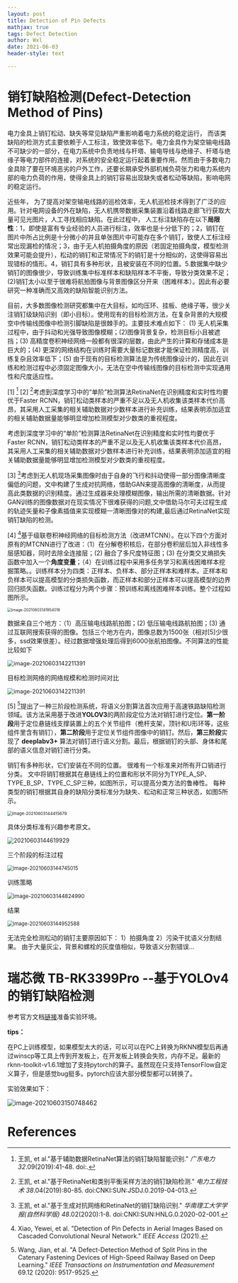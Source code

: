 ```yaml
---
layout: post
title: Detection of Pin Defects
mathjax: true
tags: Defect Detection
author: Wxl
date: 2021-06-03
header-style: text

---
```




# 销钉缺陷检测(Defect-Detection Method of Pins)

电力金具上销钉松动、缺失等常见缺陷严重影响着电力系统的稳定运行， 而该类缺陷的检测方式主要依赖于人工标注，致使效率低下。电力金具作为架空输电线路不可缺少的一部分，在电力系统中负责地线与杆塔、输电导线与绝缘子、杆塔与绝缘子等电力部件的连接，对系统的安全稳定运行起着重要作用。然而由于多数电力金具除了要在环境恶劣的户外工作，还要长期承受外部机械负荷张力和电力系统内部的电力负荷的作用，使得金具上的销钉容易出现缺失或者松动等缺陷，影响电网的稳定运行。

近些年， 为了提高对架空输电线路的巡检效率，无人机巡检技术得到了广泛的应用。针对电网设备的外在缺陷，无人机携带数据采集装置沿着线路走廊飞行获取大量可见光图片，人工寻找相应缺陷。在此过程中， 人工标注缺陷存在以下**局限性**：1，即使是富有专业经验的人员进行标注，效率也是十分低下的；2，销钉在图片中所占比例是十分微小的并且单张图片中可能存在多个销钉，致使人工标注经常出现漏检的情况；3，由于无人机拍摄角度的原因（若固定拍摄角度，模型检测效果可能会提升），松动的销钉和正常情况下的销钉是十分相似的，这使得容易出现错标的情形。4，销钉具有多种形状，且被安装在不同的位置。5.数据集中缺少销钉的图像很少，导致训练集中标准样本和缺陷样本不平衡，导致分类效果不足；(2)销钉太小以至于很难将航拍图像与背景图像区分开来（困难样本）。因此有必要研究一种准确而又高效的缺陷智能识别方法。

目前，大多数图像检测研究都集中在大目标，如均压环、挂板、绝缘子等，很少关注销钉级缺陷识别（即小目标）。使用现有的目标检测方法，在复杂背景的大规模空中传输线图像中检测引脚缺陷是很棘手的。主要技术难点如下： (1) 无人机采集过程中，由于抖动和光强导致图像模糊；(2)图像背景复杂，检测目标小且被遮挡；(3) 高精度卷积神经网络一般都有很深的层数，由此产生的计算和存储成本是巨大的；(4) 更深的网络结构在训练时需要大量标记数据才能保证检测精度高，训练复杂且效率低下；(5) 由于现有的目标检测算法是为传统图像设计的，因此在训练和检测过程中必须固定图像大小，无法在空中传输线图像的目标检测中实现通用性和尺度适应性。

[1] [^ 1] [2] [^ 2]考虑到深度学习中的“单阶”检测算法RetinaNet在识别精度和实时性均要优于Faster RCNN，销钉松动类样本的严重不足以及无人机收集该类样本代价高昂，其采用人工采集的相关辅助数据对少数样本进行补充训练，结果表明添加适宜的相关辅助数据量能够明显增加检测模型对少数类的重视程度。

考虑到深度学习中的“单阶”检测算法RetinaNet在识别精度和实时性均要优于Faster RCNN，销钉松动类样本的严重不足以及无人机收集该类样本代价高昂，其采用人工采集的相关辅助数据对少数样本进行补充训练，结果表明添加适宜的相关辅助数据量能够明显增加检测模型对少数类的重视程度。

[3] [^3]考虑到无人机现场采集图像时由于自身的飞行和抖动使得一部分图像清晰度偏低的问题，文中构建了生成对抗网络，借助GAN来提高图像的清晰度，从而提高此类数据的识别精度。通过生成器来处理模糊图像，输出所需的清晰数据。针对GAN训练的图像数据对在现实情况下很难获得的问题,文中借助马尔可夫过程生成的轨迹矢量和子像素插值来实现模糊一清晰图像对的构建,最后通过RetinaNet实现销钉缺陷的检测。

[4] [^4]基于级联卷积神经网络的目标检测方法（改进MTCNN）。在以下四个方面对原有的MTCNN进行了改进：（1）在分解卷积核后，在部分卷积层后加入非线性多层感知器，同时去除全连接层；(2) 融合了多尺度特征图；(3) 在分类交叉熵损失函数中加入一个**角度变量**；（4）在训练过程中采用多任务学习和离线困难样本挖掘策略。。训练样本分为四类：正样本、负样本、部分正样本和难样本。正样本和负样本可以提高模型的分类损失函数，而正样本和部分正样本可以提高模型的边界回归损失函数。训练过程分为两个步骤：预训练和离线困难样本训练。整个过程如图所示。

<img src="../assets/biye/image-20210603141954018.png" alt="image-20210603141954018" style="zoom:60%;" />

数据来自三个地方：（1）高压输电线路航拍图；(2) 低压输电线路航拍图；(3) 通过互联网搜索获得的图像。包括三个地方在内，图像总数为1500张（相对[5]少很多，ssd效果很差）。经过数据增强处理后得到6000张航拍图像。不同算法的性能比较如下

<img src="../assets/biye/image-20210603142211391.png" alt="image-20210603142211391" style="zoom:90%;" />

目标检测网络的网络规模和检测时间对比

<img src="../assets/biye/image-20210603142355934.png" alt="image-20210603142211391" style="zoom:90%;" />

[5] [^5]提出了一种三阶段检测系统，将语义分割算法首次应用于高速铁路缺陷检测领域。该方法采用基于改进**YOLOV3**的两阶段定位方法对销钉进行定位。**第一阶段**用于定位悬链线支撑装置上的五个关节组件（桅杆支架，顶针和U形环等，这些组件里含有销钉），**第二阶段**用于定位关节组件图像中的销钉。然后，**第三阶段**实现了 **deeplabv3+** 算法对销钉进行语义分割。最后，根据销钉的头部、身体和尾部的语义信息对销钉进行分类。

销钉有多种形状，它们安装在不同的位置。 很难有一个标准来对所有开口销进行分类。 文中将销钉根据其在悬链线上的位置和形状不同分为TYPE_A_SP、TYPE_B_SP、TYPE_C_SP三种，如图所示，可以提高分类方法的鲁棒性。 每种类型的销钉根据其自身的缺陷分类标准分为缺失、松动和正常三种状态，如图5所示。

<img src="../assets/biye/image-20210603144415679.png" alt="image-20210603144415679" style="zoom:67%;" />

具体分类标准有兴趣参考原文。

<img src="../assets/biye/image-20210603144619929.png" alt="20210603144619929" style="zoom:90%;" />

三个阶段的标注过程

<img src="../assets/biye/image-20210603144745015.png" alt="image-20210603144745015" style="zoom:80%;" />

训练策略

<img src="../assets/biye/image-20210603144824990.png" alt="image-20210603144824990" style="zoom:85%;" />

结果

<img src="../assets/biye/image-20210603144952588.png" alt="image-20210603144952588" style="zoom:80%;" />

无法完全检测松动的销钉主要原因如下： 1）拍摄角度 2）污染干扰语义分割结果。 由于大量灰尘，背景和螺栓的灰度值相似，导致语义分割错误...

# 瑞芯微 TB-RK3399Pro --基于YOLOv4的销钉缺陷检测

参考官方文档[链接](https://github.com/rockchip-linux/rknn-toolkit)准备实验环境。

**tips：**

在PC上训练模型，如果模型太大的话，可以可以在PC上转换为RKNN模型后再通过winscp等工具上传到开发板上，在开发板上转换会失败，内存不足。最新的rknn-toolkit-v1.6.1增加了支持pytorch的算子。虽然现在只支持TensorFlow自定义算子，但是感觉bug挺多。pytorch应该大部分模型都可以转换了。

实验效果如下：

![image-20210603150748462](image-20210603150748462.png)

# References

[^1]:王凯, et al."基于辅助数据RetinaNet算法的销钉缺陷智能识别." *广东电力* *32*.09(2019):41-48. doi:.
[^2]:王凯, et al."基于RetinaNet和类别平衡采样方法的销钉缺陷检测." *电力工程技术* *38*.04(2019):80-85. doi:CNKI:SUN:JSDJ.0.2019-04-013.
[^3]:王凯, et al."基于生成对抗网络和RetinaNet的销钉缺陷识别." *华南理工大学学报(自然科学版)* *48*.02(2020):1-8. doi:CNKI:SUN:HNLG.0.2020-02-001.
[^4]:Xiao, Yewei, et al. "Detection of Pin Defects in Aerial Images Based on Cascaded Convolutional Neural Network." *IEEE Access* (2021).
[^5]:Wang, Jian, et al. "A Defect-Detection Method of Split Pins in the Catenary Fastening Devices of High-Speed Railway Based on Deep Learning." *IEEE Transactions on Instrumentation and Measurement* 69.12 (2020): 9517-9525.